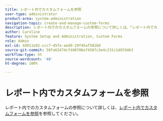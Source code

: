 ```yaml
---
title: レポート内でカスタムフォームを参照
user-type: administrator
product-area: system-administration
navigation-topic: create-and-manage-custom-forms
description: レポート内でのカスタムフォームの参照について詳しくは、「レポート内でカスタムフォームを参照」の記事を参照してください。
author: Caroline
feature: System Setup and Administration, Custom Forms
role: Admin
exl-id: 4d911e92-ccc7-45fe-aed9-29f45af582b0
source-git-commit: 50fa63474cfd40706e74507c3e4c231c1d97d463
workflow-type: ht
source-wordcount: '48'
ht-degree: 100%

---
```


# レポート内でカスタムフォームを参照

レポート内でのカスタムフォームの参照について詳しくは、[レポート内でカスタムフォームを参照](../../../reports-and-dashboards/reports/creating-and-managing-reports/reference-custom-form-report.md)を参照してください。
